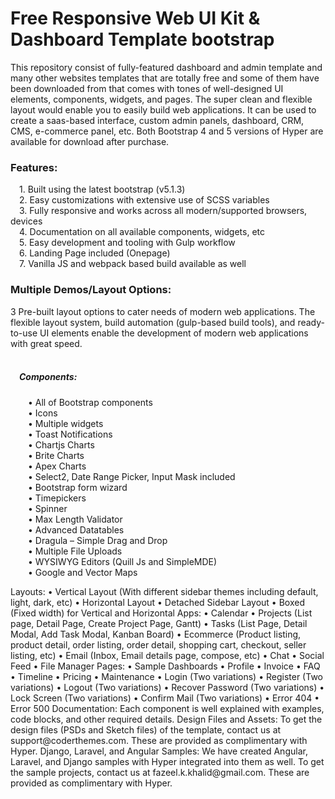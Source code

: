 # Free Responsive Web UI Kit & Dashboard Template bootstrap

<p text-align: "center">
This repository consist of fully-featured dashboard and admin template and many other websites templates that are totally free and some of them have been downloaded from that comes with tones of well-designed UI elements, components, widgets, and pages. The super clean and flexible layout would enable you to easily build web applications. It can be used to create a saas-based interface, custom admin panels, dashboard, CRM, CMS, e-commerce panel, etc.
Both Bootstrap 4 and 5 versions of Hyper are available for download after purchase.
</p>

<h3>Features:</h3>
<p>
&emsp;1.	Built using the latest bootstrap (v5.1.3)<br>
&emsp;2.	Easy customizations with extensive use of SCSS variables<br>
&emsp;3.	Fully responsive and works across all modern/supported browsers, devices<br>
&emsp;4.	Documentation on all available components, widgets, etc<br>
&emsp;5.	Easy development and tooling with Gulp workflow<br>
&emsp;6.	Landing Page included (Onepage)<br>
&emsp;7.	Vanilla JS and webpack based build available as well<br>
</p>



<h3>Multiple Demos/Layout Options:</h3>
<p>
  3 Pre-built layout options to cater needs of modern web applications. The flexible layout system, build automation (gulp-based build tools), and ready-to-use UI elements enable the development of modern web applications with great speed.<br>
  <br>
  <h5>&emsp;Components:</h5>
  <p>
  &emsp;&emsp;•	All of Bootstrap components<br>
  &emsp;&emsp;•	Icons<br>
  &emsp;&emsp;•	Multiple widgets<br>
  &emsp;&emsp;•	Toast Notifications<br>
  &emsp;&emsp;•	Chartjs Charts<br>
  &emsp;&emsp;•	Brite Charts<br>
  &emsp;&emsp;•	Apex Charts<br>
  &emsp;&emsp;•	Select2, Date Range Picker, Input Mask included<br>
  &emsp;&emsp;•	Bootstrap form wizard<br>
  &emsp;&emsp;•	Timepickers<br>
  &emsp;&emsp;•	Spinner<br>
  &emsp;&emsp;•	Max Length Validator<br>
  &emsp;&emsp;•	Advanced Datatables<br>
  &emsp;&emsp;•	Dragula – Simple Drag and Drop<br>
  &emsp;&emsp;•	Multiple File Uploads<br>
  &emsp;&emsp;•	WYSIWYG Editors (Quill Js and SimpleMDE)<br>
  &emsp;&emsp;•	Google and Vector Maps<br>
  </p>
  Layouts:
  •	Vertical Layout (With different sidebar themes including default, light, dark, etc)
  •	Horizontal Layout
  •	Detached Sidebar Layout
  •	Boxed (Fixed width) for Vertical and Horizontal
  Apps:
  •	Calendar
  •	Projects (List page, Detail Page, Create Project Page, Gantt)
  •	Tasks (List Page, Detail Modal, Add Task Modal, Kanban Board)
  •	Ecommerce (Product listing, product detail, order listing, order detail, shopping cart, checkout, seller listing, etc)
  •	Email (Inbox, Email details page, compose, etc)
  •	Chat
  •	Social Feed
  •	File Manager
  Pages:
  •	Sample Dashboards
  •	Profile
  •	Invoice
  •	FAQ
  •	Timeline
  •	Pricing
  •	Maintenance
  •	Login (Two variations)
  •	Register (Two variations)
  •	Logout (Two variations)
  •	Recover Password (Two variations)
  •	Lock Screen (Two variations)
  •	Confirm Mail (Two variations)
  •	Error 404
  •	Error 500
  Documentation:
  Each component is well explained with examples, code blocks, and other required details.  
  Design Files and Assets:
  To get the design files (PSDs and Sketch files) of the template, contact us at support@coderthemes.com. These are provided as complimentary with Hyper.
  Django, Laravel, and Angular Samples:
  We have created Angular, Laravel, and Django samples with Hyper integrated into them as well. To get the sample projects, contact us at fazeel.k.khalid@gmail.com. These are provided as complimentary with Hyper. 
</p>
